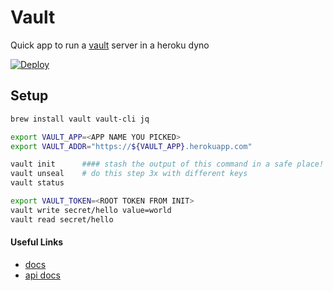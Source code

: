 # Vault

Quick app to run a [vault](https://www.vaultproject.io) server in a heroku dyno 

[![Deploy](https://www.herokucdn.com/deploy/button.svg)](https://heroku.com/deploy)


## Setup 
```bash 
brew install vault vault-cli jq

export VAULT_APP=<APP NAME YOU PICKED>
export VAULT_ADDR="https://${VAULT_APP}.herokuapp.com"

vault init      #### stash the output of this command in a safe place!
vault unseal    # do this step 3x with different keys
vault status

export VAULT_TOKEN=<ROOT TOKEN FROM INIT>
vault write secret/hello value=world
vault read secret/hello
```

   

#### Useful Links
- [docs](https://www.vaultproject.io/docs/index.html)
- [api docs](https://www.vaultproject.io/api/index.html)
